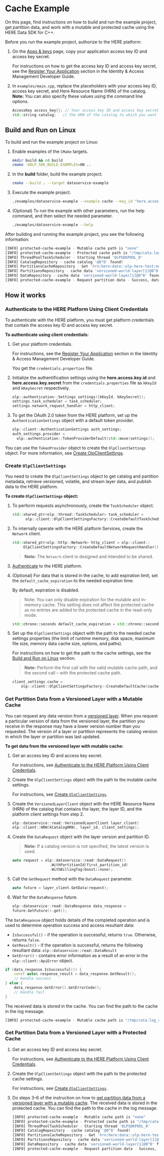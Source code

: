 # Cache Example

On this page, find instructions on how to build and run the example project, get partition data, and work with a mutable and protected cache using the HERE Data SDK for C++.

Before you run the example project, authorize to the HERE platform:

1. On the [Apps & keys](https://platform.here.com/admin/apps) page, copy your application access key ID and access key secret.

   For instructions on how to get the access key ID and access key secret, see the [Register Your Application](https://developer.here.com/documentation/identity-access-management/dev_guide/topics/plat-token.html#step-1-register-your-application) section in the Identity & Access Management Developer Guide.

2. In `examples/main.cpp`, replace the placeholders with your access key ID, access key secret, and Here Resource Name (HRN) of the catalog.
   **Note:**  You can also specify these values using the command line options.
   ```cpp
   AccessKey access_key{}; // Your access key ID and access key secret.
   std::string catalog;   // The HRN of the catalog to which you want to publish data.
   ```

## <a name="build"></a>Build and Run on Linux

To build and run the example project on Linux:

1. Enable examples of the `CMake` targets.

   ```bash
   mkdir build && cd build
   cmake -DOLP_SDK_BUILD_EXAMPLES=ON ..
   ```

2. In the **build** folder, build the example project.

   ```bash
   cmake --build . --target dataservice-example
   ```

3. Execute the example project.

   ```bash
   ./examples/dataservice-example --example cache --key_id "here.access.key.id" --key_secret "here.access.key.secret" --catalog "catalog"
   ```

4. (Optional) To run the example with other parameters, run the help command, and then select the needed parameter.
   ```bash
   ./examples/dataservice-example --help
   ```

After building and running the example project, you see the following information:

```bash
[INFO] protected-cache-example - Mutable cache path is "none"
[INFO] protected-cache-example - Protected cache path is "/tmp/cata.log_client_example/cache"
[INFO] ThreadPoolTaskScheduler - Starting thread 'OLPSDKPOOL_0'
[INFO] CatalogRepository - cache catalog '@0^0' found!
[INFO] PartitionsCacheRepository - Get 'hrn:here:data::olp-here-test:edge-example-catalog::versioned-world-layer::1::0::partition'
[INFO] PartitionsRepository - cache data 'versioned-world-layer[1]@0^0' found!
[INFO] DataRepository - cache data 'versioned-world-layer[1]@0^0' found!
[INFO] protected-cache-example - Request partition data - Success, data size - 3375
```

## How it works

### <a name="authenticate-to-here-olp-using-client-credentials"></a>Authenticate to the HERE Platform Using Client Credentials

To authenticate with the HERE platform, you must get platform credentials that contain the access key ID and access key secret.

**To authenticate using client credentials:**

1. Get your platform credentials.

   For instructions, see the [Register Your Application](https://developer.here.com/documentation/identity-access-management/dev_guide/topics/plat-token.html#step-1-register-your-application) section in the Identity & Access Management Developer Guide.

   You get the `credentials.properties` file.

2. Initialize the authentification settings using the **here.access.key.іd** and **here.access.key.secret** from the `credentials.properties` file as `kKeyId` and `kKeySecret` respectively.

   ```cpp
   olp::authentication::Settings settings({kKeyId, kKeySecret});
   settings.task_scheduler = task_scheduler;
   settings.network_request_handler = http_client;
   ```

3. To get the OAuth 2.0 token from the HERE platform, set up the `AuthenticationSettings` object with a default token provider.

   ```cpp
   olp::client::AuthenticationSettings auth_settings;
   auth_settings.provider =
     olp::authentication::TokenProviderDefault(std::move(settings));
   ```

You can use the `TokenProvider` object to create the `OlpClientSettings` object. For more information, see [Create OlpClientSettings](#create-olpclientsettings).

### <a name="create-olpclientsettings"></a>Create `OlpClientSettings`

You need to create the `OlpClientSettings` object to get catalog and partition metadata, retrieve versioned, volatile, and stream layer data, and publish data to the HERE platform.

**To create `OlpClientSettings` object:**

1. To perform requests asynchronously, create the `TaskScheduler` object.

   ```cpp
   std::shared_ptr<olp::thread::TaskScheduler> task_scheduler =
         olp::client::OlpClientSettingsFactory::CreateDefaultTaskScheduler(1u);
   ```

2. To internally operate with the HERE platform Services, create the `Network` client.

   ```cpp
   std::shared_ptr<olp::http::Network> http_client = olp::client::
        OlpClientSettingsFactory::CreateDefaultNetworkRequestHandler();
   ```

   > **Note:** The `Network` client is designed and intended to be shared.

3. [Authenticate](#authenticate-to-here-olp-using-client-credentials) to the HERE platform.

4. (Optional) For data that is stored in the cache, to add expiration limit, set the `default_cache_expiration` to the needed expiration time.

   By default, expiration is disabled.

   > Note: You can only disable expiration for the mutable and in-memory cache. This setting does not affect the protected cache as no entries are added to the protected cache in the read-only mode.

   ```cpp
   std::chrono::seconds default_cache_expiration = std::chrono::seconds(200);
   ```

5. Set up the `OlpClientSettings` object with the path to the needed cache settings properties (the limit of runtime memory, disk space, maximum file size, memory data cache size, options, and paths).

   For instructions on how to get the path to the cache settings, see the [Build and Run on Linux](#build) section.

   > **Note:** Perform the first call with the valid mutable cache path, and the second call – with the protected cache path.

   ```cpp
   client_settings.cache =
       olp::client::OlpClientSettingsFactory::CreateDefaultCache(cache_settings);
   ```

### <a name="get-partition-data-mutable"></a>Get Partition Data from a Versioned Layer with a Mutable Cache

You can request any data version from a [versioned layer](https://developer.here.com/olp/documentation/data-user-guide/portal/layers/layers.html#versioned-layers). When you request a particular version of data from the versioned layer, the partition you receive in the response may have a lower version number than you requested. The version of a layer or partition represents the catalog version in which the layer or partition was last updated.

**To get data from the versioned layer with mutable cache:**

1. Get an access key ID and access key secret.

   For instructions, see [Authenticate to the HERE Platform Using Client Credentials](#authenticate-to-here-olp-using-client-credentials).

2. Create the `OlpClientSettings` object with the path to the mutable cache settings.

   For instructions, see [Create `OlpClientSettings`](#create-olpclientsettings).

3. Create the `VersionedLayerClient` object with the HERE Resource Name (HRN) of the catalog that contains the layer, the layer ID, and the platform client settings from step 2.

   ```cpp
   olp::dataservice::read::VersionedLayerClient layer_client(
   olp::client::HRN(kCatalogHRN), layer_id, client_settings);
   ```

4. Create the `DataRequest` object with the layer version and partition ID.

   > **Note:** If a catalog version is not specified, the latest version is used.

   ```cpp
   auto request = olp::dataservice::read::DataRequest()
                    .WithPartitionId(first_partition_id)
                    .WithBillingTag(boost::none);
   ```

5. Call the `GetRequest` method with the `DataRequest` parameter.

   ```cpp
   auto future = layer_client.GetData(request);
   ```

6. Wait for the `DataResponse` future.

   ```cpp
   olp::dataservice::read::DataResponse data_response =
   future.GetFuture().get();
   ```

The `DataResponse` object holds details of the completed operation and is used to determine operation success and access resultant data:

- `IsSuccessful()` - if the operation is successful, returns `true`. Otherwise, returns `false`.
- `GetResult()` - if the operation is successful, returns the following resultant data: `olp::dataservice::read::DataResult`
- `GetError()` - contains error information as a result of an error in the `olp::client::ApiError` object.

```cpp
if (data_response.IsSuccessful()) {
    const auto& response_result = data_response.GetResult();
    // Handle success
} else {
    data_response.GetError().GetErrorCode();
    // Handle fail
}
```
The received data is stored in the cache. You can find the path to the cache in the log message.
   ```bash
   [INFO] protected-cache-example - Mutable cache path is "/tmp/cata.log_client_example/cache"
   ```
### Get Partition Data from a Versioned Layer with a Protected Cache

1. Get an access key ID and access key secret.

   For instructions, see [Authenticate to the HERE Platform Using Client Credentials](#authenticate-to-here-olp-using-client-credentials).

2. Create the `OlpClientSettings` object with the path to the protected cache settings.

   For instructions, see [Create `OlpClientSettings`](#create-olpclientsettings).

3. Do steps 3–6 of the instruction on how to [get partition data from a versioned layer with a mutable cache](#get-partition-data-mutable).
The received data is stored in the protected cache. You can find the path to the cache in the log message.
    ```bash
    [INFO] protected-cache-example - Mutable cache path is "none"
    [INFO] protected-cache-example - Protected cache path is "/tmp/cata.log_client_example/cache"
    [INFO] ThreadPoolTaskScheduler - Starting thread 'OLPSDKPOOL_0'
    [INFO] CatalogRepository - cache catalog '@0^0' found!
    [INFO] PartitionsCacheRepository - Get 'hrn:here:data::olp-here-test:edge-example-catalog::versioned-world-layer::1::0::partition'
    [INFO] PartitionsRepository - cache data 'versioned-world-layer[1]@0^0' found!
    [INFO] DataRepository - cache data 'versioned-world-layer[1]@0^0' found!
    [INFO] protected-cache-example - Request partition data - Success, data size - 3375
    ```
